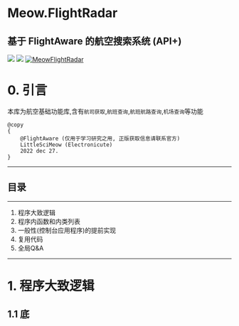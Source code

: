 ﻿# Meow.FlightRadar
## 基于 FlightAware 的航空搜索系统 (API+)
![](https://img.shields.io/nuget/dt/Electronicute.Meow.FlightRadar)
![](https://img.shields.io/nuget/vpre/Electronicute.Meow.FlightRadar?label=NuGet%20Version)
[![MeowFlightRadar](https://github.com/DavidSciMeow/PowerfulMeowLibrary/actions/workflows/FlightRadar.yml/badge.svg?branch=master)](https://github.com/DavidSciMeow/PowerfulMeowLibrary/actions/workflows/FlightRadar.yml)

# 0. 引言
本库为航空基础功能库,含有`航司获取`,`航班查询`,`航班航路查询`,`机场查询`等功能
```
@copy 
{ 
    @FlightAware (仅用于学习研究之用, 正版获取信息请联系官方)
    LittleSciMeow (Electronicute) 
    2022 dec 27.
}
```

---

## 目录

---

1. 程序大致逻辑
1. 程序内函数和内类列表
1. 一般性(控制台应用程序)的提前实现
1. 复用代码
1. 全局Q&A

---

# 1. 程序大致逻辑

## 1.1 底